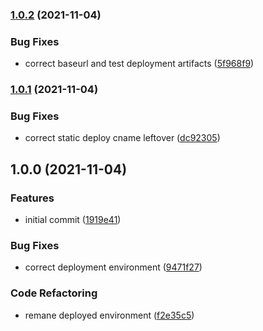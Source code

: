 ### [1.0.2](https://github.com/0-vortex/open-sauced-docs-test/compare/v1.0.1...v1.0.2) (2021-11-04)


### Bug Fixes

* correct baseurl and test deployment artifacts ([5f968f9](https://github.com/0-vortex/open-sauced-docs-test/commit/5f968f96fbdbf11e1e853846fff68984cfd06166))

### [1.0.1](https://github.com/0-vortex/open-sauced-docs-test/compare/v1.0.0...v1.0.1) (2021-11-04)


### Bug Fixes

* correct static deploy cname leftover ([dc92305](https://github.com/0-vortex/open-sauced-docs-test/commit/dc92305a52bb6b9b1eb6f13aa8b3247e6bf33628))

## 1.0.0 (2021-11-04)


### Features

* initial commit ([1919e41](https://github.com/0-vortex/open-sauced-docs-test/commit/1919e41e99f38b564b51fa88ed5d6b61558b9e22))


### Bug Fixes

* correct deployment environment ([9471f27](https://github.com/0-vortex/open-sauced-docs-test/commit/9471f273a977ff5968a7153490c9706f7d5d110d))


### Code Refactoring

* remane deployed environment ([f2e35c5](https://github.com/0-vortex/open-sauced-docs-test/commit/f2e35c5799cb2c96a06265edea9b1a1a4cf2f76e))
